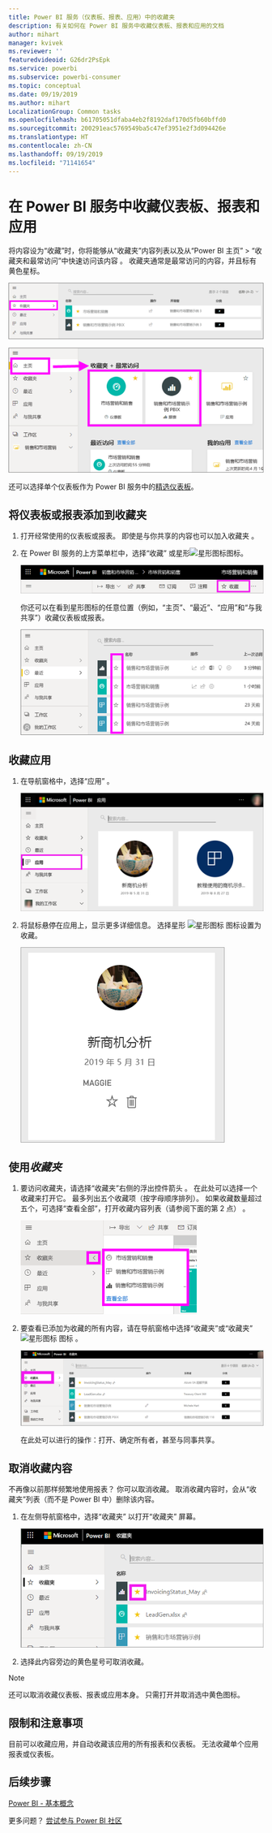 ```yaml
---
title: Power BI 服务（仪表板、报表、应用）中的收藏夹
description: 有关如何在 Power BI 服务中收藏仪表板、报表和应用的文档
author: mihart
manager: kvivek
ms.reviewer: ''
featuredvideoid: G26dr2PsEpk
ms.service: powerbi
ms.subservice: powerbi-consumer
ms.topic: conceptual
ms.date: 09/19/2019
ms.author: mihart
LocalizationGroup: Common tasks
ms.openlocfilehash: b61705051dfaba4eb2f8192daf170d5fb60bffd0
ms.sourcegitcommit: 200291eac5769549ba5c47ef3951e2f3d094426e
ms.translationtype: HT
ms.contentlocale: zh-CN
ms.lasthandoff: 09/19/2019
ms.locfileid: "71141654"
---
```

# <a name="favorite-dashboards-reports-and-apps-in-the-power-bi-service"></a>在 Power BI 服务中收藏仪表板、报表和应用
将内容设为“收藏”时，你将能够从“收藏夹”内容列表以及从“Power BI 主页” > “收藏夹和最常访问”中快速访问该内容     。  收藏夹通常是最常访问的内容，并且标有黄色星标。

   ![“收藏”图标](./media/end-user-favorite/power-bi-favorite-nav.png)

   ![“收藏”图标](./media/end-user-favorite/power-bi-home.png)

还可以选择单个仪表板作为 Power BI 服务中的[精选仪表板](end-user-featured.md)。

## <a name="add-a-dashboard-or-report-as-a-favorite"></a>将仪表板或报表添加到收藏夹 

1. 打开经常使用的仪表板或报表。 即使是与你共享的内容也可以加入收藏夹  。

2. 在 Power BI 服务的上方菜单栏中，选择“收藏”  或星形![星形图标](./media/end-user-favorite/power-bi-favorite-icon.png)图标。
   
   ![“收藏”图标](./media/end-user-favorite/power-bi-favorite.png)
   
   你还可以在看到星形图标的任意位置（例如，“主页”、“最近”、“应用”和“与我共享”）收藏仪表板或报表。 
   
   ![带黄色星形的仪表板选项卡](./media/end-user-favorite/power-bi-recent.png)

## <a name="add-an-app-as-a-favorite"></a>收藏应用 

1. 在导航窗格中，选择“应用”  。

   ![仪表板](./media/end-user-favorite/power-bi-app.png)

2. 将鼠标悬停在应用上，显示更多详细信息。  选择星形 ![星形图标](./media/end-user-favorite/power-bi-favorite-icon.png)  图标设置为收藏。
   
   ![将鼠标悬停在应用上](./media/end-user-favorite/power-bi-hover-app.png)

## <a name="working-with-favorites"></a>使用*收藏夹*
1. 要访问收藏夹，请选择“收藏夹”右侧的浮出控件箭头  。  在此处可以选择一个收藏来打开它。 最多列出五个收藏项（按字母顺序排列）。 如果收藏数量超过五个，可选择“查看全部”，打开收藏内容列表（请参阅下面的第 2 点）  。 
   
   ![收藏夹浮出控件](./media/end-user-favorite/power-bi-favorite-flyout.png)
2. 要查看已添加为收藏的所有内容，请在导航窗格中选择“收藏夹”或“收藏夹”![星形图标](./media/end-user-favorite/power-bi-favorites-icon.png) 图标   。  
   
    ![收藏夹窗口](./media/end-user-favorite/power-bi-fav-screen.png)
   
   在此处可以进行的操作：打开、确定所有者，甚至与同事共享。

## <a name="unfavorite-content"></a>取消收藏内容
不再像以前那样频繁地使用报表？  你可以取消收藏。 取消收藏内容时，会从“收藏夹”列表（而不是 Power BI 中）删除该内容。

1. 在左侧导航窗格中，选择“收藏夹”  以打开“收藏夹”  屏幕。
   
   ![“收藏夹”屏幕](./media/end-user-favorite/power-bi-un-favorite.png)
2. 选择此内容旁边的黄色星号可取消收藏。

> [!NOTE]
> 还可以取消收藏仪表板、报表或应用本身。 只需打开并取消选中黄色图标。   
> 
> 
## <a name="limitations-and-considerations"></a>限制和注意事项
目前可以收藏应用，并自动收藏该应用的所有报表和仪表板。 无法收藏单个应用报表或仪表板。 

## <a name="next-steps"></a>后续步骤
[Power BI - 基本概念](end-user-basic-concepts.md)

更多问题？ [尝试参与 Power BI 社区](http://community.powerbi.com/)

